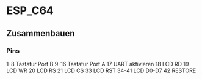 # ESP_C64

## Zusammenbauen

### Pins

1-8 Tastatur Port B
9-16 Tastatur Port A
17 UART aktivieren
18 LCD RD
19 LCD WR
20 LCD RS
21 LCD CS
33 LCD RST
34-41 LCD D0-D7
42 RESTORE
